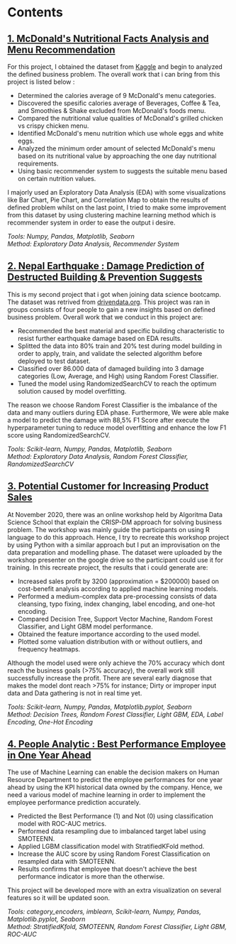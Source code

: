 # Contents

## [1. McDonald's Nutritional Facts Analysis and Menu Recommendation](https://github.com/dmsardhty/McDonalds-Nutrition-Facts)

For this project, I obtained the dataset from [Kaggle](https://www.kaggle.com/mcdonalds/nutrition-facts) and begin to analyzed the defined business problem. The overall work that i can bring from this project is listed below : 

* Determined the calories average of 9 McDonald's menu categories.
* Discovered the spesific calories average of Beverages, Coffee & Tea, and Smoothies & Shake excluded from McDonald's foods menu.
* Compared the nutritional value qualities of McDonald's grilled chicken vs crispy chicken menu.
* Identified McDonald's menu nutrition which use whole eggs and white eggs.
* Analyzed the minimum order amount of selected McDonald's menu based on its nutritional value by approaching the one day nutritional requirements.
* Using basic recommender system to suggests the suitable menu based on certain nutrition values.

I majorly used an Exploratory Data Analysis (EDA) with some visualizations like Bar Chart, Pie Chart, and Correlation Map to obtain the results of defined problem whilst on the last point, I tried to make some improvement from this dataset by using clustering machine learning method which is recommender system in order to ease the output i desire.
      
_Tools: Numpy, Pandas, Matplotlib, Seaborn_                                                                                                                     
_Method: Exploratory Data Analysis, Recommender System_


## [2. Nepal Earthquake : Damage Prediction of Destructed Building & Prevention Suggests](https://github.com/dmsardhty/Damage-Prediction)

This is my second project that i got when joining data science bootcamp. The dataset was retrived from [drivendata.org](https://www.drivendata.org/competitions/57/nepal-earthquake/). This project was ran in groups consists of four people to gain a new insights based on defined business problem. Overall work that we conduct in this project are:

* Recommended the best material and specific building characteristic to resist further earthquake damage based on EDA results.
* Splitted the data into 80% train and 20% test during model building in order to apply, train, and validate the selected algorithm before deployed to test dataset.
* Classified over 86.000 data of damaged building into 3 damage categories (Low, Average, and High) using Random Forest Classifier.
* Tuned the model using RandomizedSearchCV to reach the optimum solution caused by model overfitting.

The reason we choose Random Forest Classifier is the imbalance of the data and many outliers during EDA phase. Furthermore, We were able make a model to predict the damage with 88,5% F1 Score after execute the hyperparameter tuning to reduce model overfitting and enhance the low F1 score using RandomizedSearchCV.

_Tools: Scikit-learn, Numpy, Pandas, Matplotlib, Seaborn_                                                                                                                     
_Method: Exploratory Data Analysis, Random Forest Classifier, RandomizedSearchCV_


## [3. Potential Customer for Increasing Product Sales](https://github.com/dmsardhty/Increasing-Product-Sales)

At November 2020, there was an online workshop held by Algoritma Data Science School that explain the CRISP-DM approach for solving business problem. The workshop was mainly guide the participants on using R language to do this approach. Hence, I try to recreate this workshop project by using Python with a similar approach but I put an improvisation on the data preparation and modelling phase. The dataset were uploaded by the workshop presenter on the google drive so the participant could use it for training. In this recreate project, the results that i could generate are: 

* Increased sales profit by 3200 (approximation = $200000) based on cost-benefit analysis according to applied machine learning models.
* Performed a medium-complex data pre-processing consists of data cleansing, typo fixing, index changing, label encoding, and one-hot encoding.
* Compared Decision Tree, Support Vector Machine, Random Forest Classifier, and Light GBM model performance.
* Obtained the feature importance according to the used model.
* Plotted some valuation distribution with or without outliers, and frequency heatmaps.

Although the model used were only achieve the 70% accuracy which dont reach the business goals (>75% accuracy), the overall work still successfully increase the profit. There are several early diagnose that makes the model dont reach >75% for instance; Dirty or improper input data and Data gathering is not in real time yet. 

_Tools: Scikit-learn, Numpy, Pandas, Matplotlib.pyplot, Seaborn_                                                                                                                 
_Method: Decision Trees, Random Forest Classifier, Light GBM, EDA, Label Encoding, One-Hot Encoding_

## [4. People Analytic : Best Performance Employee in One Year Ahead](https://github.com/dmsardhty/People-Analytic/blob/master/BRI%20People%20Analytic.ipynb)

The use of Machine Learning can enable the decision makers on Human Resource Department to predict the employee performances for one year ahead by using the KPI historical data owned by the company. Hence, we need a various model of machine learning in order to implement the employee performance prediction accurately.

* Predicted the Best Performance (1) and Not (0) using classification model with ROC-AUC metrics.
* Performed data resampling due to imbalanced target label using SMOTEENN.
* Applied LGBM classification model with StratifiedKFold method. 
* Increase the AUC score by using Random Forest Classification on resampled data with SMOTEENN.
* Results confirms that employee that doesn't achieve the best performance indicator is more than the otherwise. 

This project will be developed more with an extra visualization on several features so it will be updated soon.

_Tools: category_encoders, imblearn, Scikit-learn, Numpy, Pandas, Matplotlib.pyplot, Seaborn_                                                                                                                 
_Method: StratifiedKfold, SMOTEENN, Random Forest Classifier, Light GBM, ROC-AUC_

